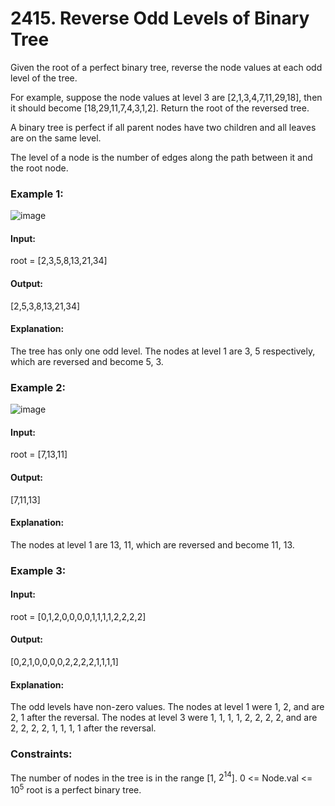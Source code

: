 # 2415. Reverse Odd Levels of Binary Tree
Given the root of a perfect binary tree, reverse the node values at each odd level of the tree.

For example, suppose the node values at level 3 are [2,1,3,4,7,11,29,18], then it should become [18,29,11,7,4,3,1,2].
Return the root of the reversed tree.

A binary tree is perfect if all parent nodes have two children and all leaves are on the same level.

The level of a node is the number of edges along the path between it and the root node.

### Example 1:
![image](https://github.com/user-attachments/assets/1ef8b56e-ce52-4d83-9ff3-beccfcd81553)
#### Input:
root = [2,3,5,8,13,21,34]
#### Output:
[2,5,3,8,13,21,34]
#### Explanation: 
The tree has only one odd level.
The nodes at level 1 are 3, 5 respectively, which are reversed and become 5, 3.

### Example 2:
![image](https://github.com/user-attachments/assets/80cf386e-cc83-4142-8b6f-b839011b84a1)
#### Input:
root = [7,13,11]
#### Output:
[7,11,13]
#### Explanation: 
The nodes at level 1 are 13, 11, which are reversed and become 11, 13.

### Example 3:
#### Input:
root = [0,1,2,0,0,0,0,1,1,1,1,2,2,2,2]
#### Output:
[0,2,1,0,0,0,0,2,2,2,2,1,1,1,1]
#### Explanation: 
The odd levels have non-zero values.
The nodes at level 1 were 1, 2, and are 2, 1 after the reversal.
The nodes at level 3 were 1, 1, 1, 1, 2, 2, 2, 2, and are 2, 2, 2, 2, 1, 1, 1, 1 after the reversal.
 
### Constraints:
The number of nodes in the tree is in the range [1, $`2^14`$].
0 <= Node.val <= $`10^5`$
root is a perfect binary tree.

